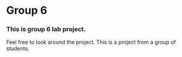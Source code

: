 # Group 6

### This is group 6 lab project.

Feel free to look around the project. This is a project from a group of students.
